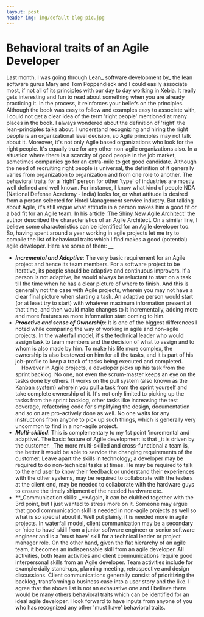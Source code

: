 ```yaml
---
layout: post
header-img: img/default-blog-pic.jpg
---
```


# Behavioral traits of an Agile Developer

Last month, I was going through Lean_ software development by_ the lean software gurus Mary and Tom Poppendieck and I could easily associate most, if not all of its principles with our day to day working in Xebia. It really gets interesting and fun to read about something when you are already practicing it. In the process, it reinforces your beliefs on the principles. Although the book was easy to follow and examples easy to associate with, I could not get a clear idea of the term 'right people' mentioned at many places in the book. I always wondered about the definition of 'right' the lean-principles talks about. I understand recognizing and hiring the right people is an organizational level decision, so Agile principles may not talk about it. Moreover, it's not only Agile based organizations who look for the right people. It's equally true for any other non-agile organizations also. In a situation where there is a scarcity of good people in the job market, sometimes companies go for an extra-mile to get good candidate. Although the need of recruiting right people is universal, the definition of it generally varies from organization to organization and from one role to another. The behavioral traits for a 'right' person for other 'type' of industries are mostly well defined and well known. For instance, I know what kind of people NDA (National Defense Academy - India) looks for, or what attitude is desired from a person selected for Hotel Management service industry. But talking about Agile, it's still vague what attitude in a person makes him a good fit or a bad fit for an Agile team. In his article ['The Shiny New Agile Architect](http://www.agilejournal.com/content/view/739/174/)' the author described the characteristics of an Agile Architect. On a similar line, I believe some characteristics can be identified for an Agile developer too. So, having spent around a year working in agile projects let me try to compile the list of behavioral traits which I find makes a good (potential) agile developer. Here are some of them: **__**

  * **_Incremental and Adaptive_**: The very basic requirement for an Agile project and hence its team members. For a software project to be iterative, its people should be adaptive and continuous improvers. If a person is not adaptive, he would always be reluctant to start on a task till the time when he has a clear picture of where to finish. And this is generally not the case with Agile projects, wherein you may not have a clear final picture when starting a task. An adaptive person would start (or at least try to start) with whatever maximum information present at that time, and then would make changes to it incrementally, adding more and more features as more information start coming to him.
  * **_Proactive and sense of Ownership_**: It is one of the biggest differences I noted while comparing the way of working in agile and non-agile projects. In the waterfall model, it's the technical leader who would assign task to team members and the decision of what to assign and to whom is also made by him. To make his life more complex, the ownership is also bestowed on him for all the tasks, and it is part of his job-profile to keep a track of tasks being executed and completed.   
    However in Agile projects, a developer picks up his task from the sprint backlog. No one, not even the scrum-master keeps an eye on the tasks done by others. It works on the pull system (also known as the [Kanban system](http://en.wikipedia.org/wiki/Kanban)) wherein you pull a task from the sprint yourself and take complete ownership of it. It's not only limited to picking up the tasks from the sprint backlog, other tasks like increasing the test coverage, refactoring code for simplifying the design, documentation and so on are pro-actively done as well. No one waits for any instructions from anyone to pick up such things, which is generally very uncommon to find in a non-agile project.
  * **_Multi-skilled_**: This is complementary to my 1st point 'incremental and adaptive'. The basic feature of Agile development is that _it is driven by the customer. _The more multi-skilled and cross-functional a team is, the better it would be able to service the changing requirements of the customer. Leave apart the skills in technology; a developer may be required to do non-technical tasks at times. He may be required to talk to the end user to know their feedback or understand their experiences with the other systems, may be required to collaborate with the testers at the client end, may be needed to collaborate with the hardware guys to ensure the timely shipment of the needed hardware etc.
  * **_Communication skills: _**Again, it can be clubbed together with the 3rd point, but I just wanted to stress more on it. Someone may argue that good communication skill is needed in non-agile projects as well so what is so special about it. Well put plainly, it is needed more in agile projects. In waterfall model, client communication may be a secondary or 'nice to have' skill from a junior software engineer or senior software engineer and is a 'must have' skill for a technical leader or project manager role. On the other hand, given the flat hierarchy of an agile team, it becomes an indispensable skill from an agile developer. All activities, both team activities and client communications require good interpersonal skills from an Agile developer. Team activities include for example daily stand-ups, planning meeting, retrospective and design discussions. Client communications generally consist of prioritizing the backlog, transforming a business case into a user story and the like.
I agree that the above list is not an exhaustive one and I believe there would be many others behavioral traits which can be identified for an ideal agile developer. I look forward to have inputs from anyone of you who has recognized any other 'must have' behavioral traits.